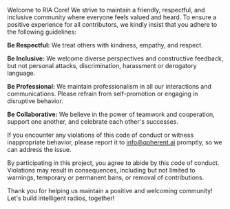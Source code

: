 Welcome to RIA Core! We strive to maintain a friendly, respectful, and inclusive community where everyone feels 
valued and heard. To ensure a positive experience for all contributors, we kindly insist that you adhere to the 
following guidelines:

**Be Respectful:** We treat others with kindness, empathy, and respect. 

**Be Inclusive:** We welcome diverse perspectives and constructive feedback, but not personal attacks, discrimination, 
harassment or derogatory language.

**Be Professional:** We maintain professionalism in all our interactions and communications. Please refrain from 
self-promotion or engaging in disruptive behavior.

**Be Collaborative:** We believe in the power of teamwork and cooperation, support one another, and 
celebrate each other's successes.

If you encounter any violations of this code of conduct or witness inappropriate behavior, 
please report it to [info@qoherent.ai](info@qoherent.ai) promptly, so we can address the issue.

By participating in this project, you agree to abide by this code of conduct. Violations may result in consequences, 
including but not limited to warnings, temporary or permanent bans, or removal of contributions.

Thank you for helping us maintain a positive and welcoming community! Let's build intelligent radios, together!
